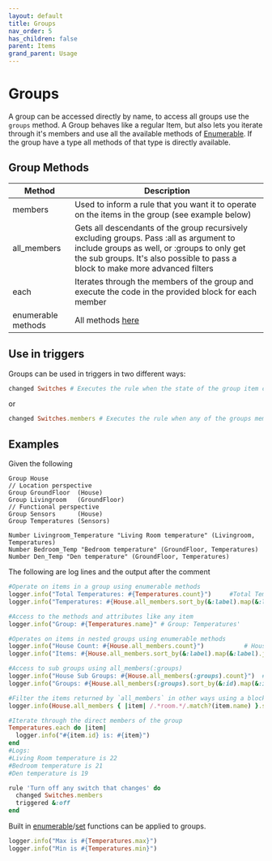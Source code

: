 ```yaml
---
layout: default
title: Groups
nav_order: 5
has_children: false
parent: Items
grand_parent: Usage
---
```


# Groups

A group can be accessed directly by name, to access all groups use the `groups` method. A Group behaves like a regular Item, but also lets you iterate through it's members and use all the available methods of 
[Enumerable](https://ruby-doc.org/core-2.6.8/Enumerable.html). If the group have a type all methods of that type is directly available.


## Group Methods

| Method             | Description                                                                                                                                                                                                              |
| ------------------ | ------------------------------------------------------------------------------------------------------------------------------------------------------------------------------------------------------------------------ |
| members            | Used to inform a rule that you want it to operate on the items in the group (see example below)                                                                                                                          |
| all_members        | Gets all descendants of the group recursively excluding groups. Pass :all as argument to include groups as well, or :groups to only get the sub groups. It's also possible to pass a block to make more advanced filters |
| each               | Iterates through the members of the group and execute the code in the provided block for each member                                                                                                                     |
| enumerable methods | All methods [here](https://ruby-doc.org/core-2.6.8/Enumerable.html)                                                                                                                                                      |

## Use in triggers

Groups can be used in triggers in two different ways:

```ruby
changed Switches # Executes the rule when the state of the group item changes
```
or

```ruby
changed Switches.members # Executes the rule when any of the groups members changes its state
```


## Examples

Given the following

```
Group House
// Location perspective
Group GroundFloor  (House)
Group Livingroom   (GroundFloor)
// Functional perspective
Group Sensors      (House)
Group Temperatures (Sensors)

Number Livingroom_Temperature "Living Room temperature" (Livingroom, Temperatures)
Number Bedroom_Temp "Bedroom temperature" (GroundFloor, Temperatures)
Number Den_Temp "Den temperature" (GroundFloor, Temperatures)
```

The following are log lines and the output after the comment

```ruby
#Operate on items in a group using enumerable methods
logger.info("Total Temperatures: #{Temperatures.count}")     #Total Temperatures: 3'
logger.info("Temperatures: #{House.all_members.sort_by(&:label).map(&:label).join(', ')}") #Temperatures: Bedroom temperature, Den temperature, Living Room temperature' 

#Access to the methods and attributes like any item
logger.info("Group: #{Temperatures.name}" # Group: Temperatures'

#Operates on items in nested groups using enumerable methods
logger.info("House Count: #{House.all_members.count}")           # House Count: 3
logger.info("Items: #{House.all_members.sort_by(&:label).map(&:label).join(', ')}")  # Items: Bedroom temperature, Den temperature, Living Room temperature

#Access to sub groups using all_members(:groups)
logger.info("House Sub Groups: #{House.all_members(:groups).count}")  # House Sub Groups: 4
logger.info("Groups: #{House.all_members(:groups).sort_by(&:id).map(&:id).join(', ')}")  # Groups: GroundFloor, Livingroom, Sensors, Temperatures

#Filter the items returned by `all_members` in other ways using a block
logger.info(House.all_members { |item| /.*room.*/.match?(item.name) }.sort_by(&:name).map(&:name).join(', ')) # Bedroom_Temp, Livingroom, Livingroom_Temperature

#Iterate through the direct members of the group
Temperatures.each do |item|
  logger.info("#{item.id} is: #{item}")
end
#Logs:
#Living Room temperature is 22
#Bedroom temperature is 21
#Den temperature is 19

```


```ruby
rule 'Turn off any switch that changes' do
  changed Switches.members
  triggered &:off
end
```

Built in [enumerable](https://ruby-doc.org/core-2.6.8/Enumerable.html)/[set](https://ruby-doc.org/stdlib-2.6.8/libdoc/set/rdoc/Set.html) functions can be applied to groups.  
```ruby
logger.info("Max is #{Temperatures.max}")
logger.info("Min is #{Temperatures.min}")
```
